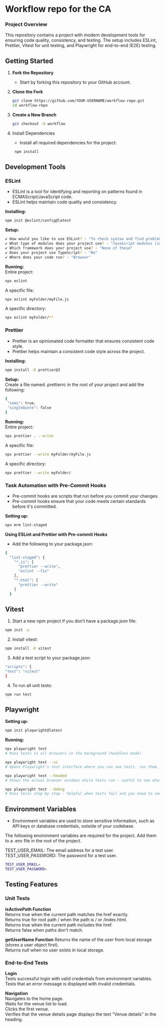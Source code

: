 # Workflow repo for the CA

### Project Overview 
This repository contains a project with modern development tools for ensuring code quality, consistency, and testing. The setup includes ESLint, Prettier, Vitest for unit testing, and Playwright for end-to-end (E2E) testing.

## Getting Started
1. **Fork the Repository**
   - Start by forking this repository to your GitHub account.

2. **Clone the Fork**
   ```bash
   git clone https://github.com/YOUR-USERNAME/workflow-repo.git
   cd workflow-repo

3. **Create a New Branch**
   ```bash
   git checkout -b workflow

4. Install Dependencies
   - Install all required dependencies for the project:
   ```bash
    npm install

## Development Tools
### ESLint
- ESLint is a tool for identifying and reporting on patterns found in ECMAScript/JavaScript code.
- ESLint helps maintain code quality and consistency.

**Installing:**
```bash
npm init @eslint/config@latest  
```
**Setup:** 
```bash
✔ How would you like to use ESLint? · "To check syntax and find problems"
✔ What type of modules does your project use? · "JavaScript modules (import/export)"
✔ Which framework does your project use? · "None of these"
✔ Does your project use TypeScript? · "No"
✔ Where does your code run? · "Browser"
```

**Running:**  
 Entire project:
 ```bash
 npx eslint
 ````
A specific file:
 ```bash
 npx eslint myFolder/myFile.js
 ````

A specific directory:
 ```bash
 npx eslint myFolder/**
 ````

 ### Prettier
 - Prettier is an opinionated code formatter that ensures consistent code style.
 - Prettier helps maintain a consistent code style across the project.

 **Installing:**
 ```bash
 npm install -D prettier@3
 ```

 **Setup:**  
 Create a file named .prettierrc in the root of your project and add the following:
 ```bash
 {
  "semi": true,
  "singleQuote": false
}
```
 **Running:**  
 Entire project:
 ```bash
 npx prettier . --write
 ```
 A specific file:
 ```bash
 npx prettier --write myFolder/myFile.js
 ```
 A specific directory:
```bash
npx prettier --write myFolder/
```

### Task Automation with Pre-Commit Hooks
- Pre-commit hooks are scripts that run before you commit your changes.
- Pre-commit hooks ensure that your code meets certain standards before it's committed.

**Setting up:**
```bash
npx mrm lint-staged
```

**Using ESLint and Prettier with Pre-commit Hooks**  
- Add the following to your package.json:
```bash
{
  "lint-staged": {
    "*.js": [
      "prettier --write",
      "eslint --fix"
    ],
    "*.html": [
      "prettier --write"
    ]
  }
  ````

## Vitest
1. Start a new npm project if you don’t have a package.json file:
  ```bash
  npm init -y
  ```
2. Install vitest:
  ```bash
  npm install -D vitest
  ```
3. Add a test script to your package.json:
  ```bash
  "scripts": {
  "test": "vitest"
}
  ```
4. To run all unit tests:
  ```bash
  npm run test
  ```

## Playwright
**Setting up:**
```bash
npm init playwright@latest
```
**Running:**
```bash
npx playwright test
# Runs tests in all browsers in the background (headless mode)

npx playwright test --ui
# Opens Playwright's test interface where you can see tests, run them, and see results

npx playwright test --headed
# Shows the actual browser windows while tests run - useful to see what's happening

npx playwright test --debug
# Runs tests step by step - helpful when tests fail and you need to see why
````

## Environment Variables  
- Environment variables are used to store sensitive information, such as API keys or database credentials, outside of your codebase.

The following environment variables are required for the project. Add them to a .env file in the root of the project.

TEST_USER_EMAIL: The email address for a test user.  
TEST_USER_PASSWORD: The password for a test user.  

```bash
TEST_USER_EMAIL=
TEST_USER_PASSWORD=
```

## Testing Features  
### Unit Tests  
**isActivePath Function**  
Returns true when the current path matches the href exactly.  
Returns true for root path / when the path is / or /index.html.  
Returns true when the current path includes the href.  
Returns false when paths don't match.  

**getUserName Function**
Returns the name of the user from local storage (stores a user object first).  
Returns null when no user exists in local storage.  

### End-to-End Tests   
**Login**  
Tests successful login with valid credentials from environment variables.  
Tests that an error message is displayed with invalid credentials.  

**Navigation**  
Navigates to the home page.  
Waits for the venue list to load.  
Clicks the first venue.  
Verifies that the venue details page displays the text "Venue details" in the heading.  


